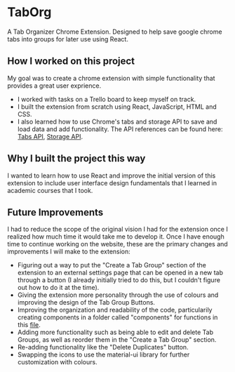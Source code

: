 # TabOrg
A Tab Organizer Chrome Extension. Designed to help save google chrome tabs into groups for later use using React. 

## How I worked on this project
My goal was to create a chrome extension with simple functionality that provides a great user exprience.
  * I worked with tasks on a Trello board to keep myself on track.
  * I built the extension from scratch using React, JavaScript, HTML and CSS.
  * I also learned how to use Chrome's tabs and storage API to save and load data and add functionality. The API references can be found here: [Tabs API](https://developer.chrome.com/docs/extensions/reference/tabs/), [Storage API](https://developer.chrome.com/docs/extensions/reference/storage/).
  
## Why I built the project this way
I wanted to learn how to use React and improve the initial version of this extension to include user interface design fundamentals that I learned in academic courses that I took.

## Future Improvements
I had to reduce the scope of the original vision I had for the extension once I realized how much time it would take me to develop it. Once I have enough time to continue working on the website, these are the primary changes and improvements I will make to the extension:

  * Figuring out a way to put the "Create a Tab Group" section of the extension to an external settings page that can be opened in a new tab through a button (I already initially tried to do this, but I couldn't figure out how to do it at the time).
  * Giving the extension more personality through the use of colours and improving the design of the Tab Group Buttons.
  * Improving the organization and readability of the code, particularily creating components in a folder called "components" for functions in this [file](./extension/src/app.js).
  * Adding more functionality such as being able to edit and delete Tab Groups, as well as reorder them in the "Create a Tab Group" section.
  * Re-adding functionality like the "Delete Duplicates" button.
  * Swapping the icons to use the material-ui library for further customization with colours.
  
